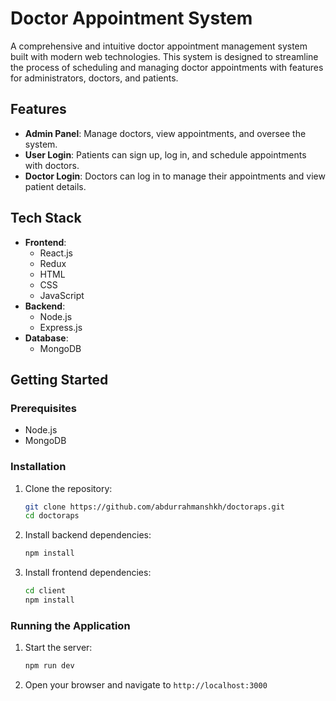# Doctor Appointment System

A comprehensive and intuitive doctor appointment management system built with modern web technologies. This system is designed to streamline the process of scheduling and managing doctor appointments with features for administrators, doctors, and patients.

## Features

- **Admin Panel**: Manage doctors, view appointments, and oversee the system.
- **User Login**: Patients can sign up, log in, and schedule appointments with doctors.
- **Doctor Login**: Doctors can log in to manage their appointments and view patient details.

## Tech Stack

- **Frontend**:
  - React.js
  - Redux
  - HTML
  - CSS
  - JavaScript
- **Backend**:
  - Node.js
  - Express.js
- **Database**:
  - MongoDB

## Getting Started

### Prerequisites

- Node.js
- MongoDB

### Installation

1. Clone the repository:
    ```bash
    git clone https://github.com/abdurrahmanshkh/doctoraps.git
    cd doctoraps
    ```

2. Install backend dependencies:
    ```bash
    npm install
    ```
    
3. Install frontend dependencies:
    ```bash
    cd client
    npm install
    ```

### Running the Application

1. Start the server:
    ```bash
    npm run dev
    ```

2. Open your browser and navigate to `http://localhost:3000`
